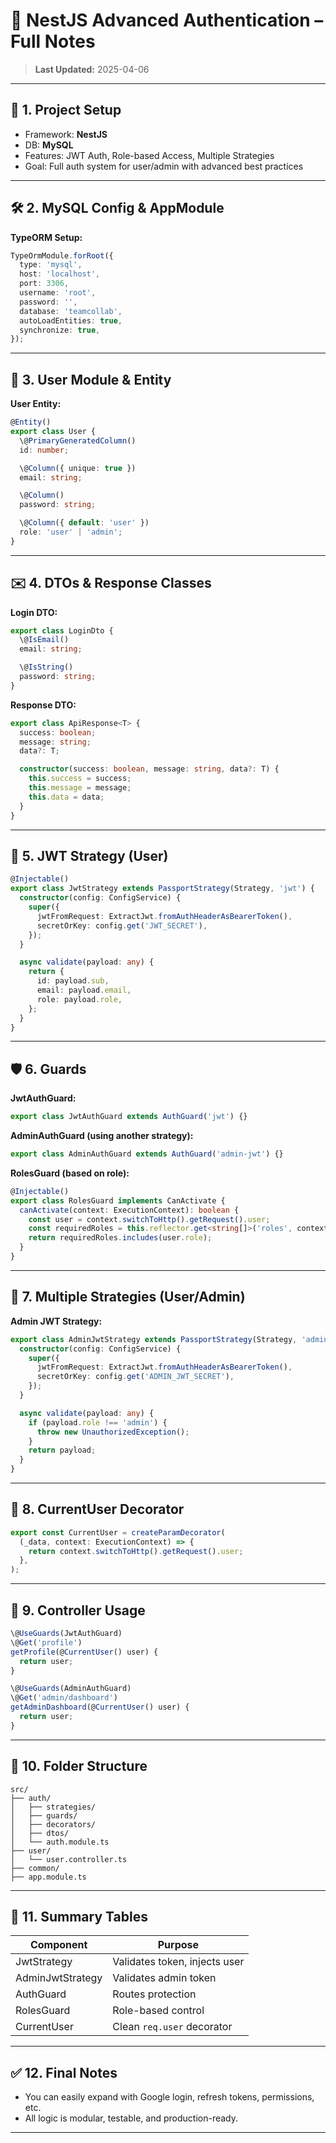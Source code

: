 # 📘 NestJS Advanced Authentication – Full Notes

> **Last Updated:** 2025-04-06

---

## 🚀 1. Project Setup

- Framework: **NestJS**
- DB: **MySQL**
- Features: JWT Auth, Role-based Access, Multiple Strategies
- Goal: Full auth system for user/admin with advanced best practices

---

## 🛠 2. MySQL Config & AppModule

**TypeORM Setup:**

```ts
TypeOrmModule.forRoot({
  type: 'mysql',
  host: 'localhost',
  port: 3306,
  username: 'root',
  password: '',
  database: 'teamcollab',
  autoLoadEntities: true,
  synchronize: true,
});
```

---

## 👤 3. User Module & Entity

**User Entity:**

```ts
@Entity()
export class User {
  \@PrimaryGeneratedColumn()
  id: number;

  \@Column({ unique: true })
  email: string;

  \@Column()
  password: string;

  \@Column({ default: 'user' })
  role: 'user' | 'admin';
}
```

---

## ✉️ 4. DTOs & Response Classes

**Login DTO:**

```ts
export class LoginDto {
  \@IsEmail()
  email: string;

  \@IsString()
  password: string;
}
```

**Response DTO:**

```ts
export class ApiResponse<T> {
  success: boolean;
  message: string;
  data?: T;

  constructor(success: boolean, message: string, data?: T) {
    this.success = success;
    this.message = message;
    this.data = data;
  }
}
```

---

## 🔑 5. JWT Strategy (User)

```ts
@Injectable()
export class JwtStrategy extends PassportStrategy(Strategy, 'jwt') {
  constructor(config: ConfigService) {
    super({
      jwtFromRequest: ExtractJwt.fromAuthHeaderAsBearerToken(),
      secretOrKey: config.get('JWT_SECRET'),
    });
  }

  async validate(payload: any) {
    return {
      id: payload.sub,
      email: payload.email,
      role: payload.role,
    };
  }
}
```

---

## 🛡 6. Guards

**JwtAuthGuard:**

```ts
export class JwtAuthGuard extends AuthGuard('jwt') {}
```

**AdminAuthGuard (using another strategy):**

```ts
export class AdminAuthGuard extends AuthGuard('admin-jwt') {}
```

**RolesGuard (based on role):**

```ts
@Injectable()
export class RolesGuard implements CanActivate {
  canActivate(context: ExecutionContext): boolean {
    const user = context.switchToHttp().getRequest().user;
    const requiredRoles = this.reflector.get<string[]>('roles', context.getHandler());
    return requiredRoles.includes(user.role);
  }
}
```

---

## 🔐 7. Multiple Strategies (User/Admin)

**Admin JWT Strategy:**

```ts
export class AdminJwtStrategy extends PassportStrategy(Strategy, 'admin-jwt') {
  constructor(config: ConfigService) {
    super({
      jwtFromRequest: ExtractJwt.fromAuthHeaderAsBearerToken(),
      secretOrKey: config.get('ADMIN_JWT_SECRET'),
    });
  }

  async validate(payload: any) {
    if (payload.role !== 'admin') {
      throw new UnauthorizedException();
    }
    return payload;
  }
}
```

---

## 👤 8. CurrentUser Decorator

```ts
export const CurrentUser = createParamDecorator(
  (_data, context: ExecutionContext) => {
    return context.switchToHttp().getRequest().user;
  },
);
```

---

## 📡 9. Controller Usage

```ts
\@UseGuards(JwtAuthGuard)
\@Get('profile')
getProfile(@CurrentUser() user) {
  return user;
}

\@UseGuards(AdminAuthGuard)
\@Get('admin/dashboard')
getAdminDashboard(@CurrentUser() user) {
  return user;
}
```

---

## 🧱 10. Folder Structure

```
src/
├── auth/
│   ├── strategies/
│   ├── guards/
│   ├── decorators/
│   ├── dtos/
│   └── auth.module.ts
├── user/
│   └── user.controller.ts
├── common/
├── app.module.ts
```

---

## 🔁 11. Summary Tables

| Component       | Purpose                                |
|----------------|-----------------------------------------|
| JwtStrategy     | Validates token, injects user          |
| AdminJwtStrategy| Validates admin token                  |
| AuthGuard       | Routes protection                      |
| RolesGuard      | Role-based control                     |
| CurrentUser     | Clean `req.user` decorator             |

---

## ✅ 12. Final Notes

- You can easily expand with Google login, refresh tokens, permissions, etc.
- All logic is modular, testable, and production-ready.

---
